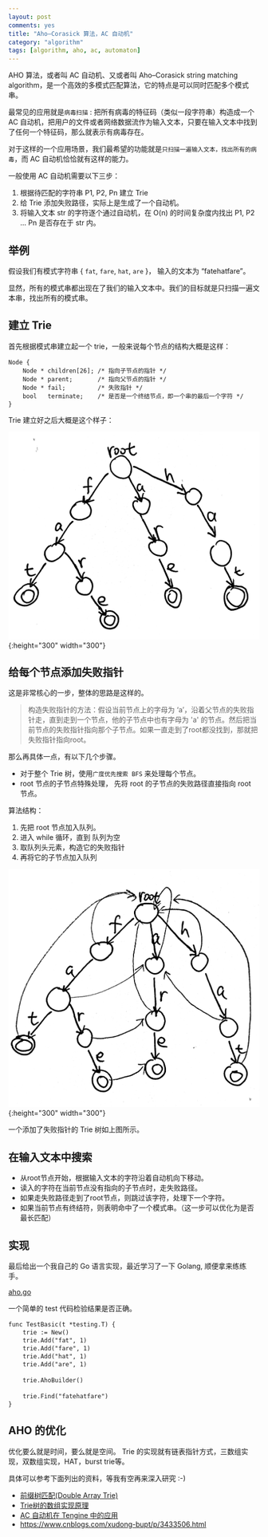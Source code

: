 ```yaml
---
layout: post
comments: yes
title: "Aho–Corasick 算法，AC 自动机"
category: "algorithm"
tags: [algorithm, aho, ac, automaton]
---
```


AHO 算法，或者叫 AC 自动机、又或者叫 Aho–Corasick string matching algorithm，是一个高效的多模式匹配算法，它的特点是可以同时匹配多个模式串。

最常见的应用就是`病毒扫描` : 把所有病毒的特征码（类似一段字符串）构造成一个 AC 自动机，把用户的文件或者网络数据流作为输入文本，只要在输入文本中找到了任何一个特征码，那么就表示有病毒存在。

对于这样的一个应用场景，我们最希望的功能就是`只扫描一遍输入文本，找出所有的病毒`，而 AC 自动机恰恰就有这样的能力。


一般使用 AC 自动机需要以下三步：

1. 根据待匹配的字符串 P1, P2, Pn 建立 Trie
2. 给 Trie 添加失败路径，实际上是生成了一个自动机。
3. 将输入文本 str 的字符逐个通过自动机，在 O(n) 的时间复杂度内找出 P1, P2 ... Pn 是否存在于 str 内。


## 举例

假设我们有模式字符串 { `fat`,  `fare`,  `hat`,  `are` }， 输入的文本为 “fatehatfare”。

显然，所有的模式串都出现在了我们的输入文本中。我们的目标就是只扫描一遍文本串，找出所有的模式串。

## 建立 Trie

首先根据模式串建立起一个 trie，一般来说每个节点的结构大概是这样：

```
Node {
	Node * children[26]; /* 指向子节点的指针 */
	Node * parent;       /* 指向父节点的指针 */ 
	Node * fail;         /* 失败指针 */
	bool   terminate;    /* 是否是一个终结节点，即一个串的最后一个字符 */
}
```

Trie 建立好之后大概是这个样子：

![aho1](/image/2018/aho1.jpg){:height="300" width="300"}


## 给每个节点添加失败指针

这是非常核心的一步，整体的思路是这样的。

> 构造失败指针的方法：假设当前节点上的字母为 ‘a’，沿着父节点的失败指针走，直到走到一个节点，他的子节点中也有字母为 'a' 的节点。然后把当前节点的失败指针指向那个子节点。如果一直走到了root都没找到，那就把失败指针指向root。


那么再具体一点，有以下几个步骤。

- 对于整个 Trie 树，使用`广度优先搜索 BFS` 来处理每个节点。
- root 节点的子节点特殊处理， 先将 root 的子节点的失败路径直接指向 root 节点。


算法结构：

1. 先把 root 节点加入队列。
2. 进入 while 循环，直到 队列为空
3. 取队列头元素，构造它的失败指针
4. 再将它的子节点加入队列


![aho1](/image/2018/aho2.jpg){:height="300" width="300"}

一个添加了失败指针的 Trie 树如上图所示。

## 在输入文本中搜索

- 从root节点开始，根据输入文本的字符沿着自动机向下移动。
- 读入的字符在当前节点没有指向的子节点时，走失败路径。
- 如果走失败路径走到了root节点，则跳过该字符，处理下一个字符。
- 如果当前节点有终结符，则表明命中了一个模式串。（这一步可以优化为是否最长匹配）

## 实现

最后给出一个我自己的 Go 语言实现，最近学习了一下 Golang, 顺便拿来练练手。

[aho.go](/image/2018/aho.go)


一个简单的 test 代码检验结果是否正确。

```
func TestBasic(t *testing.T) {
    trie := New()
    trie.Add("fat", 1)
    trie.Add("fare", 1)
    trie.Add("hat", 1)
    trie.Add("are", 1)

    trie.AhoBuilder()

    trie.Find("fatehatfare")
}
```


## AHO 的优化

优化要么就是时间，要么就是空间。 Trie 的实现就有链表指针方式，三数组实现，双数组实现，HAT，burst trie等。

具体可以参考下面列出的资料，等我有空再来深入研究 :-)

- [前缀树匹配(Double Array Trie)](https://turbopeter.github.io/2013/09/02/prefix-match/)
- [Trie树的数组实现原理](http://blog.jqian.net/post/trie.html)
- [AC 自动机在 Tengine 中的应用](http://blog.aka-cool.net/blog/2013/08/03/aho-corasick-automaton-in-tengine/)
- https://www.cnblogs.com/xudong-bupt/p/3433506.html


